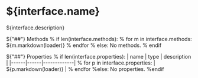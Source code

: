 # ${interface.name}

${interface.description}

${"##"} Methods
% if len(interface.methods):
    % for m in interface.methods:
${m.markdown(loader)}
    % endfor
% else:
No methods.
% endif

${"##"} Properties
% if len(interface.properties):
| name | type | description |
|------|------|-------------|
    % for p in interface.properties:
| ${p.markdown(loader)} |
    % endfor
%else:
No properties.
%endif
